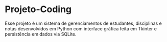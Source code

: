 # Projeto-Coding
Esse projeto é um sistema de gerenciamentos de estudantes, disciplinas e notas desenvolvidos em Python com interface gráfica feita em Tkinter e persistência em dados via SQLite. 
